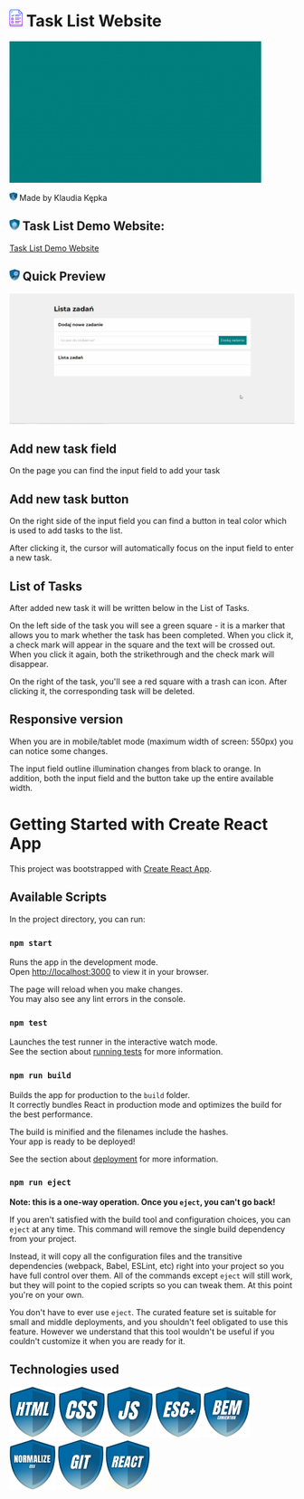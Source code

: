 # <img src="public/icon.png" height="30"/> Task List Website 
<img src="images/show.gif" height="250"/>

<img src="images/myIcons/kk.png" height="15"/> Made by Klaudia Kępka

## <img src="images/myIcons/demo.png" height="20"/> Task List Demo Website:
[Task List Demo Website](https://kepkaklaudia.github.io/taskList-react/)

## <img src="images/myIcons/quick.png" height="20"/> Quick Preview
![gifPreview](images/preview.gif)

## Add new task field
On the page you can find the input field to add your task

## Add new task button
On the right side of the input field you can find a button in teal color which is used to add tasks to the list.

After clicking it, the cursor will automatically focus on the input field to enter a new task.

## List of Tasks
After added new task it will be written below in the List of Tasks.

On the left side of the task you will see a green square - it is a marker that allows you to mark whether the task has been completed. When you click it, a check mark will appear in the square and the text will be crossed out. When you click it again, both the strikethrough and the check mark will disappear.

On the right of the task, you'll see a red square with a trash can icon. After clicking it, the corresponding task will be deleted.

## Responsive version
When you are in mobile/tablet mode (maximum width of screen: 550px) you can notice some changes.

The input field outline illumination changes from black to orange. In addition, both the input field and the button take up the entire available width.

# Getting Started with Create React App

This project was bootstrapped with [Create React App](https://github.com/facebook/create-react-app).

## Available Scripts

In the project directory, you can run:

### `npm start`

Runs the app in the development mode.\
Open [http://localhost:3000](http://localhost:3000) to view it in your browser.

The page will reload when you make changes.\
You may also see any lint errors in the console.

### `npm test`

Launches the test runner in the interactive watch mode.\
See the section about [running tests](https://facebook.github.io/create-react-app/docs/running-tests) for more information.

### `npm run build`

Builds the app for production to the `build` folder.\
It correctly bundles React in production mode and optimizes the build for the best performance.

The build is minified and the filenames include the hashes.\
Your app is ready to be deployed!

See the section about [deployment](https://facebook.github.io/create-react-app/docs/deployment) for more information.

### `npm run eject`

**Note: this is a one-way operation. Once you `eject`, you can't go back!**

If you aren't satisfied with the build tool and configuration choices, you can `eject` at any time. This command will remove the single build dependency from your project.

Instead, it will copy all the configuration files and the transitive dependencies (webpack, Babel, ESLint, etc) right into your project so you have full control over them. All of the commands except `eject` will still work, but they will point to the copied scripts so you can tweak them. At this point you're on your own.

You don't have to ever use `eject`. The curated feature set is suitable for small and middle deployments, and you shouldn't feel obligated to use this feature. However we understand that this tool wouldn't be useful if you couldn't customize it when you are ready for it.

## Technologies used
<img src="images/myIcons/html.png" height="90"/> <img src="images/myIcons/css.png" height="90"/> <img src="images/myIcons/js.png" height="90"/> <img src="images/myIcons/es6.png" height="90"/> 
<img src="images/myIcons/bem.png" height="90"/> <img src="images/myIcons/norm.png" height="90"/> <img src="images/myIcons/git.png" height="90"/> <img src="images/myIcons/react.png" height="90"/>